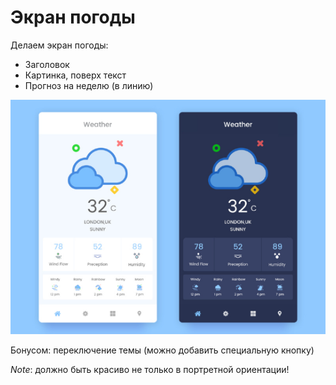 # Экран погоды

Делаем экран погоды:
* Заголовок
* Картинка, поверх текст
* Прогноз на неделю (в линию)

![screenshot](images/screen.png)

Бонусом: переключение темы (можно добавить специальную кнопку)

_Note_: должно быть красиво не только 
в портретной ориентации!

